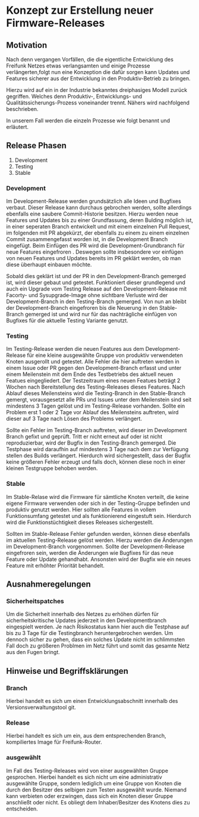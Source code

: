 # Konzept zur Erstellung neuer Firmware-Releases

## Motivation
Nach denn vergangen Vorfällen, die die eigentliche Entwicklung des Freifunk Netzes etwas verlangsamten 
und einige Prozesse verlängerten,folgt nun eine Konzeption die dafür sorgen kann Updates und Features 
sicherer aus der Entwicklung in den Produktiv-Betrieb zu bringen.

Hierzu wird auf ein in der Industrie bekanntes dreiphasiges Modell zurück gegriffen. 
Welches denn Produktiv-, Entwicklungs- und Qualitätssicherungs-Prozess voneinander trennt. 
Nähers wird nachfolgend beschrieben.

In unserem Fall werden die einzeln Prozesse wie folgt benannt und erläutert.
## Release Phasen
1. Development
2. Testing
3. Stable


### Development
Im Development-Release werden grundsätzlich alle Ideen und Bugfixes verbaut. Dieser Release kann durchaus gebrochen werden, sollte allerdings ebenfalls eine saubere Commit-Historie besitzen. 
Hierzu werden neue Features und Updates bis zu einer Grundfassung, deren Bulding möglich ist, 
in einer seperaten Branch entwickelt und mit einem einzelnen Pull Request, im folgenden mit PR 
abgekürzt, der ebenfalls zu einem zu einem einzelnen Commit zusammengefasst worden ist, in die 
Development Branch eingefügt. Beim Einfügen des PR wird die Development-Grundbranch für neue 
Features eingefroren . Deswegen sollte insbesondere vor einfügen von neuen Features und Updates 
bereits im PR geklärt werden, ob man diese überhaupt einbauen möchte.

Sobald dies geklärt ist und der PR in den Development-Branch gemerged ist, wird dieser gebaut und 
getestet. Funktioniert dieser grundlegend und auch ein Upgrade vom Testing Release auf den 
Development-Release mit Facorty- und Sysupgrade-Image ohne sichtbare Verluste wird der 
Development-Branch in den Testing-Branch gemerged. Von nun an bleibt der Development-Branch 
eingefroren bis die Neuerung in den Stable-Branch gemerged ist und wird nur für das nachträgliche einfügen von Bugfixes für die aktuelle Testing Variante genutzt.



### Testing
Im Testing-Release werden die neuen Features aus dem Development-Release für eine kleine ausgewählte 
Gruppe von produktiv verwendeten Knoten ausgerollt und getestet. Alle Fehler die hier auftreten 
werden in einem Issue oder PR gegen den Development-Branch erfasst und unter einem Meilenstein mit 
dem Ende des Testbetriebs des aktuell neuen Featues eingegliedert. Der Testzeitraum eines neuen 
Featues beträgt 2 Wochen nach Bereitstellung des Testing-Releases dieses Features. Nach Ablauf 
dieses Meilensteins wird die Testing-Branch in den Stable-Branch gemergt, vorausgesetzt alle PRs und 
Issues unter dem Meilenstein sind seit mindestens 3 Tagen gelöst und im Testing-Release vorhanden. 
Sollte ein Problem erst 1 oder 2 Tage vor Ablauf des Meilensteins auftreten, wird dieser auf 3 Tage 
nach Lösen des Problems verlängert.

Sollte ein Fehler im Testing-Branch auftreten, wird dieser im Development Branch gefixt und geprüft. 
Tritt er nicht erneut auf oder ist nicht reproduzierbar, wird der Bugfix in den Testing-Branch 
gemerged. Die Testphase wird daraufhin auf mindestens 3 Tage nach dem zur Verfügung stellen des Builds verlängert. Hierdurch wird sichergestellt, dass der Bugfix keine größeren Fehler erzeugt und 
falls doch, können diese noch in einer kleinen Testgruppe behoben werden.

### Stable
Im Stable-Relase wird die Firmware für sämtliche Knoten verteilt, die keine eigene Firmware 
verwenden oder sich in der Testing-Gruppe befinden und produktiv genutzt werden. Hier sollten alle 
Features in vollem Funktionsumfang getestet und als funktionierend eingestuft sein. 
Hierdurch wird die Funktionstüchtigkeit dieses Releases sichergestellt.

Sollten im Stable-Release Fehler gefunden werden, können diese ebenfalls im aktuellen Testing-Release gelöst werden. Hierzu werden die Änderungen im Development-Branch vorgenommen. Sollte der Development-Release eingefroren sein, werden die Änderungen wie Bugfixes für das neue Feature oder 
Update gehandhabt. Ansonsten wird der Bugfix wie ein neues Feature mit erhöhter Priorität behandelt.


## Ausnahmeregelungen
### Sicherheitspatches
Um die Sicherheit innerhalb des Netzes zu erhöhen dürfen für sicherheitskritische Updates jederzeit 
in den Developmentbranch eingespielt werden. Je nach Risikostatus kann hier auch die Testphase auf 
bis zu 3 Tage für die Testingbranch heruntergebrochen werden. Um dennoch sicher zu gehen, dass ein 
solches Update nicht im schlimmsten Fall doch zu größeren Problmen im Netz führt und somit das 
gesamte Netz aus den Fugen bringt.

## Hinweise und Begriffsklärungen
### Branch
Hierbei handelt es sich um einen Entwicklungsabschnitt innerhalb des Versionsverwaltungstool git.

### Release
Hierbei handelt es sich um ein, aus dem entsprechenden Branch, kompiliertes Image für Freifunk-Router.

### ausgewählt
Im Fall des Testing-Releases wird von einer ausgewählten Gruppe gesprochen. Hierbei handelt es sich nicht um eine administrativ ausgewählte Gruppe, sondern lediglich um eine Gruppe von Knoten die durch den Besitzer des selbigen zum Testen ausgewählt wurde. Niemand kann verbieten oder erzwingen, dass sich ein Knoten dieser Gruppe anschließt oder nicht. Es obliegt dem Inhaber/Besitzer des Knotens dies zu entscheiden.